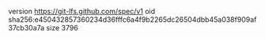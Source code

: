 version https://git-lfs.github.com/spec/v1
oid sha256:e450432857360234d36fffc6a4f9b2265dc26504dbb45a038f909af37cb30a7a
size 3796
